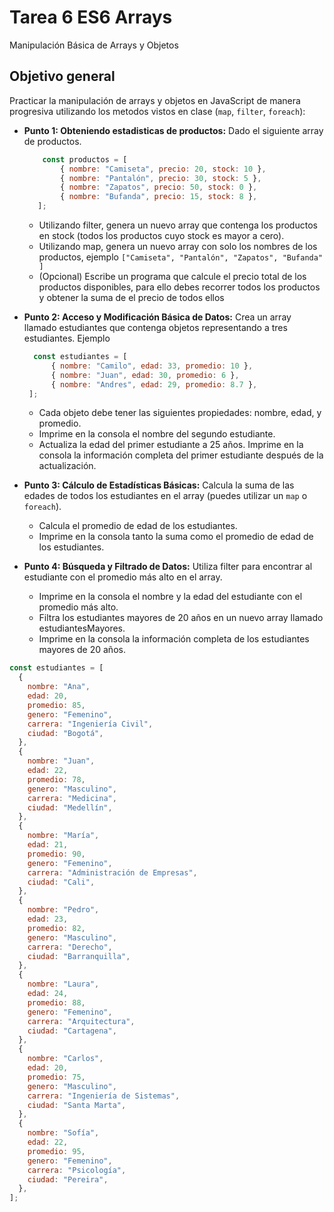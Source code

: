 # Tarea 6 ES6 Arrays

Manipulación Básica de Arrays y Objetos

## Objetivo general

Practicar la manipulación de arrays y objetos en JavaScript de manera progresiva utilizando los metodos vistos en clase (`map`, `filter`, `foreach`):

- **Punto 1: Obteniendo estadisticas de productos:** Dado el siguiente array de productos.
  ```javascript
      const productos = [
          { nombre: "Camiseta", precio: 20, stock: 10 },
          { nombre: "Pantalón", precio: 30, stock: 5 },
          { nombre: "Zapatos", precio: 50, stock: 0 },
          { nombre: "Bufanda", precio: 15, stock: 8 },
     ];
  ```

  - Utilizando filter, genera un nuevo array que contenga los productos en stock (todos los productos cuyo stock es mayor a cero).
  - Utilizando map, genera un nuevo array con solo los nombres de los productos, ejemplo `["Camiseta", "Pantalón", "Zapatos", "Bufanda" ]`
  - (Opcional) Escribe un programa que calcule el precio total de los productos disponibles, para ello debes recorrer todos los productos y obtener la suma de el precio de todos ellos
    
- **Punto 2: Acceso y Modificación Básica de Datos:** Crea un array llamado estudiantes que contenga objetos representando a tres estudiantes. Ejemplo
    ```javascript
      const estudiantes = [
          { nombre: "Camilo", edad: 33, promedio: 10 },
          { nombre: "Juan", edad: 30, promedio: 6 },
          { nombre: "Andres", edad: 29, promedio: 8.7 },
     ];
  ```
  - Cada objeto debe tener las siguientes propiedades: nombre, edad, y promedio.
  - Imprime en la consola el nombre del segundo estudiante.
  - Actualiza la edad del primer estudiante a 25 años.
    Imprime en la consola la información completa del primer estudiante después de la actualización.

- **Punto 3: Cálculo de Estadísticas Básicas:** Calcula la suma de las edades de todos los estudiantes en el array (puedes utilizar un `map` o `foreach`).

  - Calcula el promedio de edad de los estudiantes.
  - Imprime en la consola tanto la suma como el promedio de edad de los estudiantes.

- **Punto 4: Búsqueda y Filtrado de Datos:** Utiliza filter para encontrar al estudiante con el promedio más alto en el array.
  - Imprime en la consola el nombre y la edad del estudiante con el promedio más alto.
  - Filtra los estudiantes mayores de 20 años en un nuevo array llamado estudiantesMayores.
  - Imprime en la consola la información completa de los estudiantes mayores de 20 años.

```javascript
const estudiantes = [
  {
    nombre: "Ana",
    edad: 20,
    promedio: 85,
    genero: "Femenino",
    carrera: "Ingeniería Civil",
    ciudad: "Bogotá",
  },
  {
    nombre: "Juan",
    edad: 22,
    promedio: 78,
    genero: "Masculino",
    carrera: "Medicina",
    ciudad: "Medellín",
  },
  {
    nombre: "María",
    edad: 21,
    promedio: 90,
    genero: "Femenino",
    carrera: "Administración de Empresas",
    ciudad: "Cali",
  },
  {
    nombre: "Pedro",
    edad: 23,
    promedio: 82,
    genero: "Masculino",
    carrera: "Derecho",
    ciudad: "Barranquilla",
  },
  {
    nombre: "Laura",
    edad: 24,
    promedio: 88,
    genero: "Femenino",
    carrera: "Arquitectura",
    ciudad: "Cartagena",
  },
  {
    nombre: "Carlos",
    edad: 20,
    promedio: 75,
    genero: "Masculino",
    carrera: "Ingeniería de Sistemas",
    ciudad: "Santa Marta",
  },
  {
    nombre: "Sofía",
    edad: 22,
    promedio: 95,
    genero: "Femenino",
    carrera: "Psicología",
    ciudad: "Pereira",
  },
];
```
